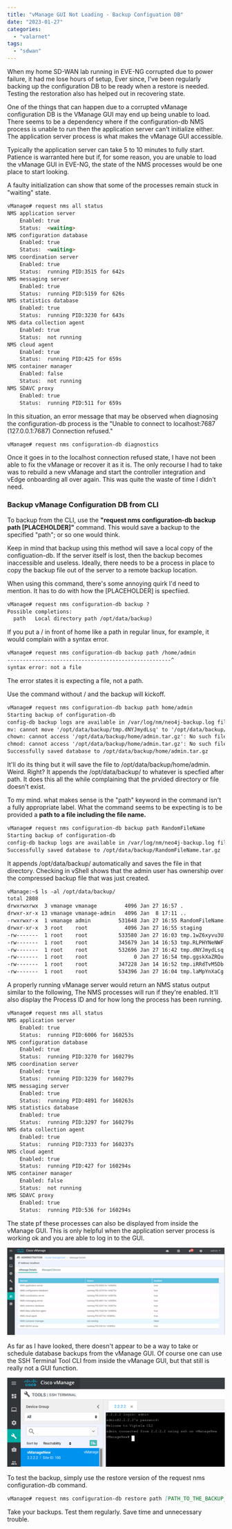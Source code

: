 ```yaml
---
title: "vManage GUI Not Loading - Backup Configuation DB"
date: "2023-01-27"
categories: 
  - "valarnet"
tags: 
  - "sdwan"
---
```


When my home SD-WAN lab running in EVE-NG corrupted due to power failure, it had me lose hours of setup, Ever since, I've been regularly backing up the configuration DB to be ready when a restore is needed. Testing the restoration also has helped out in recovering state.

One of the things that can happen due to a corrupted vManage configuration DB is the VManage GUI may end up being unable to load. There seems to be a dependency where if the configuration-db NMS process is unable to run then the application server can't initialize either. The application server process is what makes the vManage GUI accessible. 

Typically the application server can take 5 to 10 minutes to fully start. Patience is warranted here but if, for some reason, you are unable to load the vManage GUI in EVE-NG, the state of the NMS processes would be one place to start looking.

A faulty initialization can show that some of the processes remain stuck in "waiting" state.

```md
vManage# request nms all status
NMS application server
	Enabled: true
	Status:  <waiting>
NMS configuration database
	Enabled: true
	Status:  <waiting>
NMS coordination server
	Enabled: true
	Status:  running PID:3515 for 642s
NMS messaging server
	Enabled: true
	Status:  running PID:5159 for 626s
NMS statistics database
	Enabled: true
	Status:  running PID:3230 for 643s
NMS data collection agent
	Enabled: true
	Status:  not running
NMS cloud agent
	Enabled: true
	Status:  running PID:425 for 659s
NMS container manager
	Enabled: false
	Status:  not running
NMS SDAVC proxy
	Enabled: true
	Status:  running PID:511 for 659s
```

In this situation, an error message that may be observed when diagnosing the configuration-db process is the "Unable to connect to localhost:7687 (127.0.0.1:7687) Connection refused."

```md
vManage# request nms configuration-db diagnostics
```

Once it goes in to the localhost connection refused state, I have not been able to fix the vManage or recover it as it is. The only recourse I had to take was to rebuild a new vManage and start the controller integration and vEdge onboarding all over again. This was quite the waste of time I didn't need.

### Backup vManage Configuration DB from CLI

To backup from the CLI, use the **"request nms configuration-db backup path [PLACEHOLDER]"** command. This would save a backup to the specified "path"; or so one would think. 

Keep in mind that backup using this method will save a local copy of the configuation-db. If the server itself is lost, then the backup becomes inaccessible and useless. Ideally, there needs to be a process in place to copy the backup file out of the server to a remote backup location.

When using this command, there's some annoying quirk I'd need to mention.  It has to do with how the [PLACEHOLDER] is specfiied. 

```md
vManage# request nms configuration-db backup ?
Possible completions:
  path   Local directory path /opt/data/backup)
```

If you put a / in front of home like a path in regular linux, for example, it would complain with a syntax error.
```md
vManage# request nms configuration-db backup path /home/admin
-----------------------------------------------------^
syntax error: not a file
```
The error states it is expecting a file, not a path.

Use the command without / and the backup will kickoff. 

```md
vManage# request nms configuration-db backup path home/admin
Starting backup of configuration-db
config-db backup logs are available in /var/log/nm/neo4j-backup.log file
mv: cannot move '/opt/data/backup/tmp.dNYJmydLsq' to '/opt/data/backup/home/admin.tar.gz': No such file or directory
chown: cannot access '/opt/data/backup/home/admin.tar.gz': No such file or directory
chmod: cannot access '/opt/data/backup/home/admin.tar.gz': No such file or directory
Successfully saved database to /opt/data/backup/home/admin.tar.gz
```
It'll do its thing but it will save the file to /opt/data/backup/home/admin. Weird. Right? It appends the /opt/data/backup/ to whatever is specfied after path.  It does this all the while complaining that the prvided directory or file doesn't exist.

To my mind. what makes sense is the "path" keyword in the command isn't a fully appropriate label. What the command seems to be expecting is to be provided a **path to a file including the file name.** 

```md
vManage# request nms configuration-db backup path RandomFileName
Starting backup of configuration-db
config-db backup logs are available in /var/log/nm/neo4j-backup.log file
Successfully saved database to /opt/data/backup/RandomFileName.tar.gz
```
It appends /opt/data/backup/ automatically and saves the file in that directory. Checking in vShell shows that the admin user has ownership over the compressed backup file that was just created.
```md
vManage:~$ ls -al /opt/data/backup/
total 2808
drwxrwxrwx  3 vmanage vmanage         4096 Jan 27 16:57 .
drwxr-xr-x 13 vmanage vmanage-admin   4096 Jan  8 17:11 ..
-rwxrwxr-x  1 vmanage admin         531648 Jan 27 16:55 RandomFileName.tar.gz
drwxr-xr-x  3 root    root            4096 Jan 27 16:55 staging
-rw-------  1 root    root          533580 Jan 27 16:03 tmp.1wZ6xyvu3U
-rw-------  1 root    root          345679 Jan 14 16:53 tmp.RLPHYNeNWF
-rw-------  1 root    root          532696 Jan 27 16:42 tmp.dNYJmydLsq
-rw-------  1 root    root               0 Jan 27 16:54 tmp.ggskXaZRQu
-rw-------  1 root    root          347228 Jan 14 16:52 tmp.iRRdTvM5Db
-rw-------  1 root    root          534396 Jan 27 16:04 tmp.laMpYnXaCg
```

A properly running vManage server would return an NMS status output similar to the following, The NMS processes will run if they're enabled. It'll also display the Process ID and for how long the process has been running.

```md
vManage# request nms all status
NMS application server
	Enabled: true
	Status:  running PID:6006 for 160253s
NMS configuration database
	Enabled: true
	Status:  running PID:3270 for 160279s
NMS coordination server
	Enabled: true
	Status:  running PID:3239 for 160279s
NMS messaging server
	Enabled: true
	Status:  running PID:4891 for 160263s
NMS statistics database
	Enabled: true
	Status:  running PID:3297 for 160279s
NMS data collection agent
	Enabled: true
	Status:  running PID:7333 for 160237s
NMS cloud agent
	Enabled: true
	Status:  running PID:427 for 160294s
NMS container manager
	Enabled: false
	Status:  not running
NMS SDAVC proxy
	Enabled: true
	Status:  running PID:536 for 160294s
```
The state pf these processes can also be displayed from inside the vManage GUI. This is only helpful when the application server process is working ok and you are able to log in to the GUI.

![](/static/img/vmanage-gui-process-status.png)

As far as I have looked, there doesn't appear to be a way to take or schedule database backups from the vManage GUI. Of course one can use the SSH Terminal Tool CLI from inside the vManage GUI, but that still is really not a GUI function.

![](/static/img/vmanage-cli.png)

To test the backup, simply use the restore version of the request nms configuration-db command.

```md
vManage# request nms configuration-db restore path [PATH_TO_THE_BACKUP_FILE_INCLUDING_THE_FILE_NAME]
```

Take your backups. Test them regularly. Save time and unnecessary trouble.